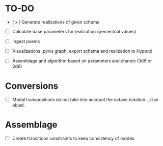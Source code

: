 # TO-DO

- [ x ] Generate realizations of given schema
- [ ] Calculate base parameters for realization (percentual values)
- [ ] Ingest poems
- [ ] Visualizations: pyvis graph, export schema and realization to lilypond
- [ ] Assemblage and algorithm based on parameters and chance (3d6 or 2d6)


# Conversions

- [ ] Modal transpositions do not take into account the octave notation....Use abjad.

# Assemblage

- [ ] Create transitions constraints to keep consistency of modes.

